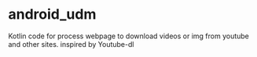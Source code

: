 # android_udm
Kotlin code for process webpage to download videos or img from youtube and other sites.
inspired by Youtube-dl
